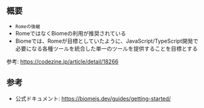 ## 概要

- `Romeの後継`
- RomeではなくBiomeの利用が推奨されている
- Biomeでは、Romeが目標としていたように、JavaScript/TypeScript開発で必要になる各種ツールを統合した単一のツールを提供することを目標とする

参考: https://codezine.jp/article/detail/18266

##

## 参考

- 公式ドキュメント: https://biomejs.dev/guides/getting-started/